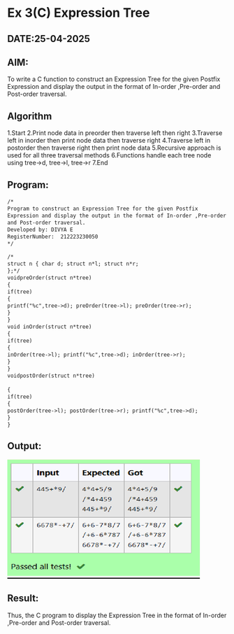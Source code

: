# Ex 3(C) Expression Tree
## DATE:25-04-2025
## AIM:
To write a C function to construct an Expression Tree for the given Postfix Expression and display the output in the format of In-order ,Pre-order and Post-order traversal.

## Algorithm
1.Start
2.Print node data in preorder then traverse left then right
3.Traverse left in inorder then print node data then traverse right
4.Traverse left in postorder then traverse right then print node data
5.Recursive approach is used for all three traversal methods
6.Functions handle each tree node using tree->d, tree->l, tree->r
7.End



## Program:
```
/*
Program to construct an Expression Tree for the given Postfix Expression and display the output in the format of In-order ,Pre-order and Post-order traversal.
Developed by: DIVYA E
RegisterNumber:  212223230050
*/
```
```
/*
struct n { char d; struct n*l; struct n*r;
};*/
voidpreOrder(struct n*tree)
{
if(tree)
{
printf("%c",tree->d); preOrder(tree->l); preOrder(tree->r);
}
}
void inOrder(struct n*tree)
{
if(tree)
{
inOrder(tree->l); printf("%c",tree->d); inOrder(tree->r);
}
}
voidpostOrder(struct n*tree)

{
if(tree)
{
postOrder(tree->l); postOrder(tree->r); printf("%c",tree->d);
}
}
```



## Output:

![alt text](image-3.png)
## Result:
Thus, the C program to display the Expression Tree in the format of In-order ,Pre-order and Post-order traversal.
